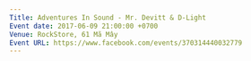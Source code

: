 ```yaml
---
Title: Adventures In Sound - Mr. Devitt & D-Light
Event date: 2017-06-09 21:00:00 +0700
Venue: RockStore, 61 Mã Mây
Event URL: https://www.facebook.com/events/370314440032779
---
```

